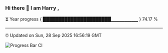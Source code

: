 ### Hi there 👋 I am Harry , 

⏳ Year progress { ██████████████████████▁▁▁▁▁▁▁▁ } 74.17 %

---

⏰ Updated on Sun, 28 Sep 2025 16:56:19 GMT

![Progress Bar CI](https://github.com/duykhang68/duykhang68/workflows/Progress%20Bar%20CI/badge.svg)
